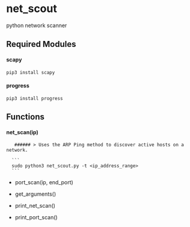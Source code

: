 # net_scout
  python network scanner
  
  ## Required Modules
  
   #### scapy
    pip3 install scapy
    
   #### progress
    pip3 install progress
    
  ## Functions
      
   #### net_scan(ip)
   
       ###### > Uses the ARP Ping method to discover active hosts on a network. 
   
      ```
      sudo python3 net_scout.py -t <ip_address_range>
      ```
      
   + port_scan(ip, end_port)
      
   + get_arguments()
      
   + print_net_scan()
      
   + print_port_scan()
      
     
